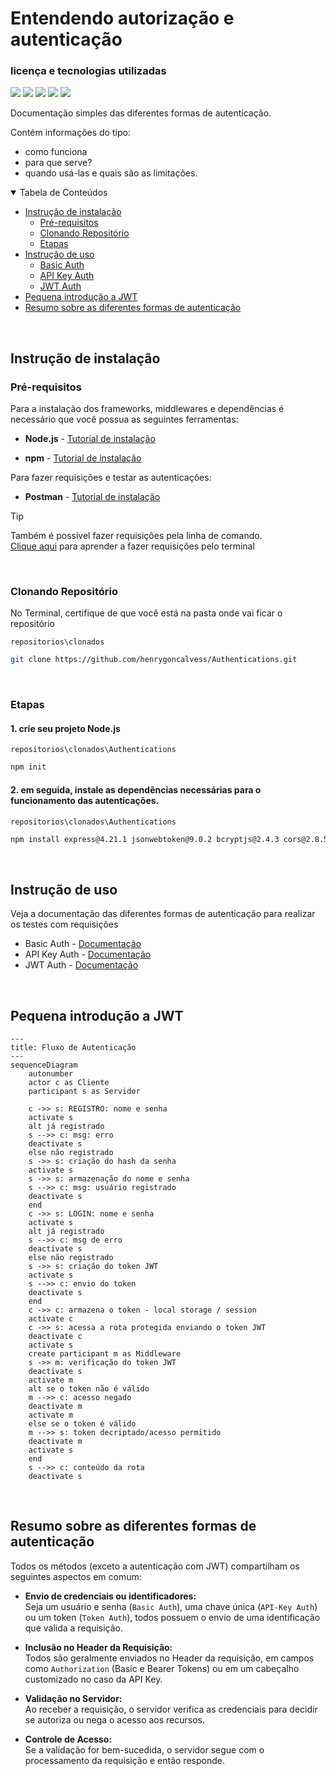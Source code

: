 # Entendendo autorização e autenticação

### licença e tecnologias utilizadas

<img src="https://img.shields.io/github/license/henrygoncalvess/Authentications?style=for-the-badge&labelColor=gray&color=97ca00"> <a href="https://expressjs.com/pt-br/"><img src="https://img.shields.io/badge/express-4.21.1-000000?style=for-the-badge&logo=express&logoColor=black&labelColor=gray"></a> <a href="https://jwt.io/"><img src="https://img.shields.io/badge/jwt-9.0.2-FD3456?style=for-the-badge&logo=jsonwebtokens&logoColor=black&labelColor=white"></a> <a href="https://github.com/henrygoncalvess"><img src="https://img.shields.io/badge/bcrypt-2.4.3-003A70?style=for-the-badge&logo=letsencrypt&logoColor=darkblue&labelColor=gray"></a> <a href="https://www.npmjs.com/package/cors"><img src="https://img.shields.io/badge/cors-2.8.5-royalblue?style=for-the-badge&logo=cors&logoColor=black&labelColor=gray"></a>

Documentação simples das diferentes formas de autenticação.

Contém informações do tipo:
- como funciona
- para que serve?
- quando usá-las e quais são as limitações.
  
<details open="open">
<summary>Tabela de Conteúdos</summary>
  
- [Instrução de instalação](#instrução-de-instalação)
  - [Pré-requisitos](#pré-requisitos)
  - [Clonando Repositório](#clonando-repositório)
  - [Etapas](#etapas)
- [Instrução de uso](#instrução-de-uso)
  - [Basic Auth](basic_auth/basic_auth.md)
  - [API Key Auth](api-key_auth/api-key_auth.md)
  - [JWT Auth](jwt_auth/jwt_auth.md)
- [Pequena introdução a JWT](#intro)
- [Resumo sobre as diferentes formas de autenticação](#resumo)
  
</details>

<br>

## Instrução de instalação

### Pré-requisitos
Para a instalação dos frameworks, middlewares e dependências é necessário que você possua as seguintes ferramentas:

- **Node.js** - [Tutorial de instalação](https://nodejs.org/pt)

- **npm** - [Tutorial de instalação](https://docs.npmjs.com/downloading-and-installing-node-js-and-npm)

Para fazer requisições e testar as autenticações:
- **Postman** - [Tutorial de instalação](https://www.postman.com/downloads/)

> [!tip]
> Também é possível fazer requisições pela linha de comando.  
[Clique aqui](https://www.campuscode.com.br/conteudos/comandos-curl-para-testar-requisicoes-api) para aprender a fazer requisições pelo terminal

<br>

### Clonando Repositório
No Terminal, certifique de que você está na pasta onde vai ficar o repositório

```repositorios\clonados```
``` bash
git clone https://github.com/henrygoncalvess/Authentications.git
```

<br>

### Etapas

#### 1. crie seu projeto Node.js

`repositorios\clonados\Authentications`
``` bash
npm init
```

#### 2. em seguida, instale as dependências necessárias para o funcionamento das autenticações.

`repositorios\clonados\Authentications`
``` bash
npm install express@4.21.1 jsonwebtoken@9.0.2 bcryptjs@2.4.3 cors@2.8.5
```

<br>

## Instrução de uso

Veja a documentação das diferentes formas de autenticação para realizar os testes com requisições

- Basic Auth - [Documentação](basic_auth/basic_auth.md)
- API Key Auth - [Documentação](api-key_auth/api-key_auth.md)
- JWT Auth - [Documentação](jwt_auth/jwt_auth.md)

<br>

## <a name="intro">Pequena introdução a JWT</a>

``` mermaid
---
title: Fluxo de Autenticação
---
sequenceDiagram
    autonumber
    actor c as Cliente
    participant s as Servidor

    c ->> s: REGISTRO: nome e senha
    activate s
    alt já registrado
    s -->> c: msg: erro
    deactivate s
    else não registrado
    s ->> s: criação do hash da senha
    activate s
    s ->> s: armazenação do nome e senha
    s -->> c: msg: usuário registrado
    deactivate s
    end
    c ->> s: LOGIN: nome e senha
    activate s
    alt já registrado
    s -->> c: msg de erro
    deactivate s
    else não registrado
    s ->> s: criação do token JWT
    activate s
    s -->> c: envio do token
    deactivate s
    end
    c ->> c: armazena o token - local storage / session
    activate c
    c ->> s: acessa a rota protegida enviando o token JWT
    deactivate c
    activate s
    create participant m as Middleware
    s ->> m: verificação do token JWT
    deactivate s
    activate m
    alt se o token não é válido
    m -->> c: acesso negado
    deactivate m
    activate m
    else se o token é válido
    m -->> s: token decriptado/acesso permitido
    deactivate m
    activate s
    end
    s -->> c: conteúdo da rota
    deactivate s
```

<br>

## <a name="resumo">Resumo sobre as diferentes formas de autenticação</a>

Todos os métodos (exceto a autenticação com JWT) compartilham os seguintes aspectos em comum:

- **Envio de credenciais ou identificadores:**  
Seja um usuário e senha (`Basic Auth`), uma chave única (`API-Key Auth`) ou um token (`Token Auth`),
todos possuem o envio de uma identificação que valida a requisição.

- **Inclusão no Header da Requisição:**  
Todos são geralmente enviados no Header da requisição, em campos como `Authorization` (Basic e Bearer Tokens)
ou em um cabeçalho customizado no caso da API Key.

- **Validação no Servidor:**  
Ao receber a requisição, o servidor verifica as credenciais para decidir se autoriza ou nega o acesso aos recursos.

- **Controle de Acesso:**  
Se a validação for bem-sucedida, o servidor segue com o processamento da requisição e então responde.

